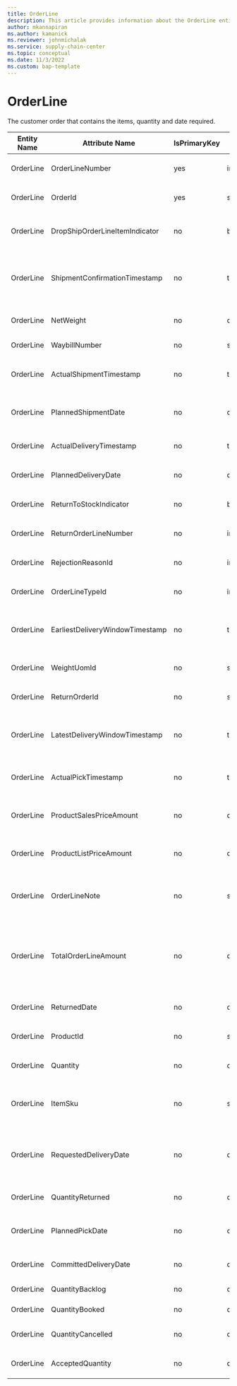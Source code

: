 ```yaml
---
title: OrderLine
description: This article provides information about the OrderLine entity.
author: mkannapiran
ms.author: kamanick
ms.reviewer: johnmichalak
ms.service: supply-chain-center
ms.topic: conceptual
ms.date: 11/3/2022
ms.custom: bap-template
---
```


# OrderLine

The customer order that contains the items, quantity and date required.

| **Entity Name** | **Attribute Name** | **IsPrimaryKey** | **Data Type** | **Data Length** | **Description** |
| --- | --- | --- | --- | --- | --- |
| OrderLine | OrderLineNumber | yes | integer | 10 | The number that identifies the Order Line Item. |
| OrderLine | OrderId | yes | string | 36 | The unique number that identifies an Order. |
| OrderLine | DropShipOrderLineItemIndicator | no | boolean | 6 | Indicates that the Order Line Item(s) are to be drop shipped. |
| OrderLine | ShipmentConfirmationTimestamp | no | timestamp | 8 | The timestamp that the shipment confirmation notice was sent to the Customer/Customer Account. |
| OrderLine | NetWeight | no | decimal | 9 | The weight of the line items including packaging. |
| OrderLine | WaybillNumber | no | string | 256 | The shipment waybill number. |
| OrderLine | ActualShipmentTimestamp | no | timestamp | 8 | The actual shipment timestamp of the Order Line Items. |
| OrderLine | PlannedShipmentDate | no | date | 8 | The planned shipment date of the Order Line Items. |
| OrderLine | ActualDeliveryTimestamp | no | timestamp | 8 | The actual delivery timestamp of the Order Line Items. |
| OrderLine | PlannedDeliveryDate | no | date | 8 | The planned delivery date of the Order Line Items. |
| OrderLine | ReturnToStockIndicator | no | boolean | 6 | Indicates that the Line Item(s) were returned to stock. |
| OrderLine | ReturnOrderLineNumber | no | integer | 9 | The number that identifies the Order Line Item. |
| OrderLine | RejectionReasonId | no | integer | 6 | The unique identifier of a Rejection Reason. |
| OrderLine | OrderLineTypeId | no | integer | 6 | The unique identifier of an Order Line Type. |
| OrderLine | EarliestDeliveryWindowTimestamp | no | timestamp | 8 | The earliest timestamp that the order should be made available for delivery. |
| OrderLine | WeightUomId | no | string | 36 | The unique identifier of a Unit of Measure. |
| OrderLine | ReturnOrderId | no | string | 36 | The unique number that identifies an Order. |
| OrderLine | LatestDeliveryWindowTimestamp | no | timestamp | 8 | The latest timestamp that the order should be made available for delivery. |
| OrderLine | ActualPickTimestamp | no | timestamp | 8 | The actual inventory pick timestamp for the Order Line Items. |
| OrderLine | ProductSalesPriceAmount | no | decimal | 9 | The actual per unit selling price of the Order Line-Item products. |
| OrderLine | ProductListPriceAmount | no | decimal | 9 | The current per unit list price of the Order Line-Item products. |
| OrderLine | OrderLineNote | no | string | 1024 | A note, comment, or additional information regarding the Order Line. |
| OrderLine | TotalOrderLineAmount | no | decimal | 9 | The total amount of line-item charges related to the quantity of products sold at the actual selling price less rebates and discounts. |
| OrderLine | ReturnedDate | no | date | 8 | The date that Order Line Items were returned. |
| OrderLine | ProductId | no | string | 36 | The unique identifier of a Product. |
| OrderLine | Quantity | no | decimal | 9 | The quantity of Product ordered on the order line item. |
| OrderLine | ItemSku | no | string | 20 | The Stock Keeping Unit identifier, which is typically used for inventory-related activities. |
| OrderLine | RequestedDeliveryDate | no | date | 8 | The date for delivery of the Order Line Item requested by the Customer/Customer Account. |
| OrderLine | QuantityReturned | no | decimal | 9 | The quantity of Order Line Items returned. |
| OrderLine | PlannedPickDate | no | date | 8 | The planned inventory pick date for the Order Line Items. |
| OrderLine | CommittedDeliveryDate | no | date | 8 | The date committed for delivery of the Order Line Item. |
| OrderLine | QuantityBacklog | no | decimal | 9 | The quantity on backlog. |
| OrderLine | QuantityBooked | no | decimal | 9 | The quantity of Product booked. |
| OrderLine | QuantityCancelled | no | decimal | 9 | The quantity of Order Line Items cancelled. |
| OrderLine | AcceptedQuantity | no | decimal | 9 | The quantity of Order Line Item products accepted.. |
